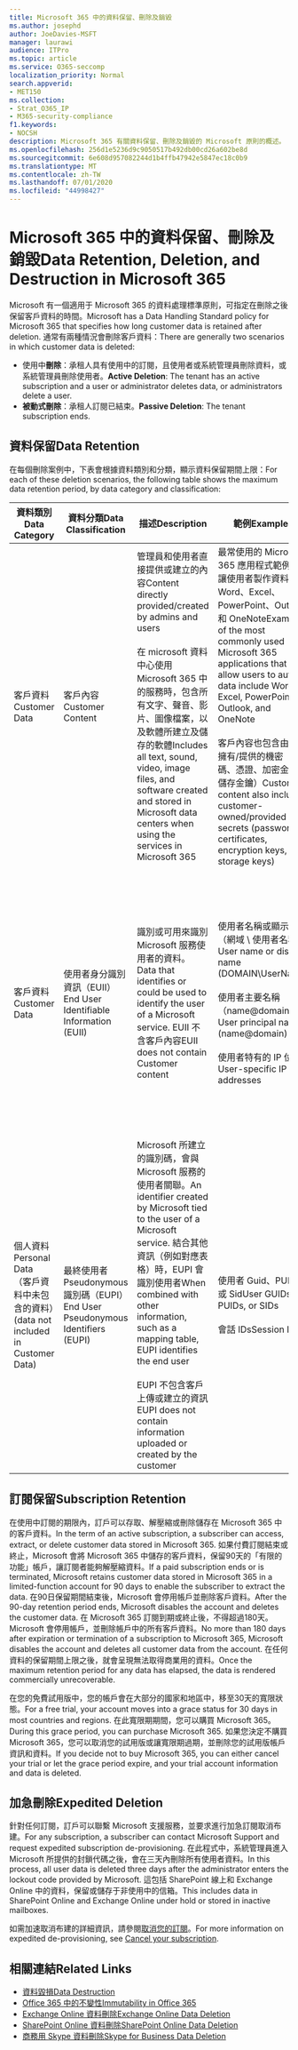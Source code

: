 ```yaml
---
title: Microsoft 365 中的資料保留、刪除及銷毀
ms.author: josephd
author: JoeDavies-MSFT
manager: laurawi
audience: ITPro
ms.topic: article
ms.service: O365-seccomp
localization_priority: Normal
search.appverid:
- MET150
ms.collection:
- Strat_O365_IP
- M365-security-compliance
f1.keywords:
- NOCSH
description: Microsoft 365 有關資料保留、刪除及銷毀的 Microsoft 原則的概述。
ms.openlocfilehash: 256d1e5236d9c9050517b492db00cd26a602be8d
ms.sourcegitcommit: 6e608d957082244d1b4ffb47942e5847ec18c0b9
ms.translationtype: MT
ms.contentlocale: zh-TW
ms.lasthandoff: 07/01/2020
ms.locfileid: "44998427"
---
```

# <a name="data-retention-deletion-and-destruction-in-microsoft-365"></a><span data-ttu-id="a3e70-103">Microsoft 365 中的資料保留、刪除及銷毀</span><span class="sxs-lookup"><span data-stu-id="a3e70-103">Data Retention, Deletion, and Destruction in Microsoft 365</span></span>

<span data-ttu-id="a3e70-104">Microsoft 有一個適用于 Microsoft 365 的資料處理標準原則，可指定在刪除之後保留客戶資料的時間。</span><span class="sxs-lookup"><span data-stu-id="a3e70-104">Microsoft has a Data Handling Standard policy for Microsoft 365 that specifies how long customer data is retained after deletion.</span></span> <span data-ttu-id="a3e70-105">通常有兩種情況會刪除客戶資料：</span><span class="sxs-lookup"><span data-stu-id="a3e70-105">There are generally two scenarios in which customer data is deleted:</span></span>

- <span data-ttu-id="a3e70-106">使用中**刪除**：承租人具有使用中的訂閱，且使用者或系統管理員刪除資料，或系統管理員刪除使用者。</span><span class="sxs-lookup"><span data-stu-id="a3e70-106">**Active Deletion**: The tenant has an active subscription and a user or administrator deletes data, or administrators delete a user.</span></span>
- <span data-ttu-id="a3e70-107">**被動式刪除**：承租人訂閱已結束。</span><span class="sxs-lookup"><span data-stu-id="a3e70-107">**Passive Deletion**: The tenant subscription ends.</span></span>

## <a name="data-retention"></a><span data-ttu-id="a3e70-108">資料保留</span><span class="sxs-lookup"><span data-stu-id="a3e70-108">Data Retention</span></span>

<span data-ttu-id="a3e70-109">在每個刪除案例中，下表會根據資料類別和分類，顯示資料保留期間上限：</span><span class="sxs-lookup"><span data-stu-id="a3e70-109">For each of these deletion scenarios, the following table shows the maximum data retention period, by data category and classification:</span></span>

| <span data-ttu-id="a3e70-110">資料類別</span><span class="sxs-lookup"><span data-stu-id="a3e70-110">Data Category</span></span> | <span data-ttu-id="a3e70-111">資料分類</span><span class="sxs-lookup"><span data-stu-id="a3e70-111">Data Classification</span></span> | <span data-ttu-id="a3e70-112">描述</span><span class="sxs-lookup"><span data-stu-id="a3e70-112">Description</span></span> | <span data-ttu-id="a3e70-113">範例</span><span class="sxs-lookup"><span data-stu-id="a3e70-113">Examples</span></span> | <span data-ttu-id="a3e70-114">保留期間</span><span class="sxs-lookup"><span data-stu-id="a3e70-114">Retention Period</span></span> |
|-----------------|-----------------|-----------------|----------------------------------|-------------------------------|
| <span data-ttu-id="a3e70-115">客戶資料</span><span class="sxs-lookup"><span data-stu-id="a3e70-115">Customer Data</span></span> | <span data-ttu-id="a3e70-116">客戶內容</span><span class="sxs-lookup"><span data-stu-id="a3e70-116">Customer Content</span></span>| <span data-ttu-id="a3e70-117">管理員和使用者直接提供或建立的內容</span><span class="sxs-lookup"><span data-stu-id="a3e70-117">Content directly provided/created by admins and users</span></span> <br><br> <span data-ttu-id="a3e70-118">在 microsoft 資料中心使用 Microsoft 365 中的服務時，包含所有文字、聲音、影片、圖像檔案，以及軟體所建立及儲存的軟體</span><span class="sxs-lookup"><span data-stu-id="a3e70-118">Includes all text, sound, video, image files, and software created and stored in Microsoft data centers when using the services in Microsoft 365</span></span> | <span data-ttu-id="a3e70-119">最常使用的 Microsoft 365 應用程式範例，可讓使用者製作資料包含 Word、Excel、PowerPoint、Outlook 和 OneNote</span><span class="sxs-lookup"><span data-stu-id="a3e70-119">Examples of the most commonly used Microsoft 365 applications that allow users to author data include Word, Excel, PowerPoint, Outlook, and OneNote</span></span> <br><br> <span data-ttu-id="a3e70-120">客戶內容也包含由客戶擁有/提供的機密（密碼、憑證、加密金鑰、儲存金鑰）</span><span class="sxs-lookup"><span data-stu-id="a3e70-120">Customer content also includes customer-owned/provided secrets (passwords, certificates, encryption keys, storage keys)</span></span> | <span data-ttu-id="a3e70-121">**主動刪除案例：** 最多30天</span><span class="sxs-lookup"><span data-stu-id="a3e70-121">**Active Deletion Scenario:** at most 30 days</span></span> <br><br> <span data-ttu-id="a3e70-122">**被動刪除案例：** 最多180天</span><span class="sxs-lookup"><span data-stu-id="a3e70-122">**Passive Deletion Scenario:** at most 180 days</span></span> |
| <span data-ttu-id="a3e70-123">客戶資料</span><span class="sxs-lookup"><span data-stu-id="a3e70-123">Customer Data</span></span> | <span data-ttu-id="a3e70-124">使用者身分識別資訊（EUII）</span><span class="sxs-lookup"><span data-stu-id="a3e70-124">End User Identifiable Information (EUII)</span></span> | <span data-ttu-id="a3e70-125">識別或可用來識別 Microsoft 服務使用者的資料。</span><span class="sxs-lookup"><span data-stu-id="a3e70-125">Data that identifies or could be used to identify the user of a Microsoft service.</span></span> <span data-ttu-id="a3e70-126">EUII 不含客戶內容</span><span class="sxs-lookup"><span data-stu-id="a3e70-126">EUII does not contain Customer content</span></span> | <span data-ttu-id="a3e70-127">使用者名稱或顯示名稱（網域 \ 使用者名稱）</span><span class="sxs-lookup"><span data-stu-id="a3e70-127">User name or display name (DOMAIN\UserName)</span></span> <br><br> <span data-ttu-id="a3e70-128">使用者主要名稱（name@domain）</span><span class="sxs-lookup"><span data-stu-id="a3e70-128">User principal name (name@domain)</span></span> <br><br>  <span data-ttu-id="a3e70-129">使用者特有的 IP 位址</span><span class="sxs-lookup"><span data-stu-id="a3e70-129">User-specific IP addresses</span></span> | <span data-ttu-id="a3e70-130">作用中**刪除案例：** 最多180天（僅限租使用者系統管理員的動作）</span><span class="sxs-lookup"><span data-stu-id="a3e70-130">**Active Deletion Scenario:** at most 180 days (only a tenant administrator action)</span></span> <br><br> <span data-ttu-id="a3e70-131">**被動刪除案例：** 最多180天</span><span class="sxs-lookup"><span data-stu-id="a3e70-131">**Passive Deletion Scenario:** at most 180 days</span></span> |
| <span data-ttu-id="a3e70-132">個人資料</span><span class="sxs-lookup"><span data-stu-id="a3e70-132">Personal Data</span></span> <br> <span data-ttu-id="a3e70-133">（客戶資料中未包含的資料）</span><span class="sxs-lookup"><span data-stu-id="a3e70-133">(data not included in Customer Data)</span></span> | <span data-ttu-id="a3e70-134">最終使用者 Pseudonymous 識別碼（EUPI）</span><span class="sxs-lookup"><span data-stu-id="a3e70-134">End User Pseudonymous Identifiers (EUPI)</span></span> | <span data-ttu-id="a3e70-135">Microsoft 所建立的識別碼，會與 Microsoft 服務的使用者關聯。</span><span class="sxs-lookup"><span data-stu-id="a3e70-135">An identifier created by Microsoft tied to the user of a Microsoft service.</span></span> <span data-ttu-id="a3e70-136">結合其他資訊（例如對應表格）時，EUPI 會識別使用者</span><span class="sxs-lookup"><span data-stu-id="a3e70-136">When combined with other information, such as a mapping table, EUPI identifies the end user</span></span> <br><br> <span data-ttu-id="a3e70-137">EUPI 不包含客戶上傳或建立的資訊</span><span class="sxs-lookup"><span data-stu-id="a3e70-137">EUPI does not contain information uploaded or created by the customer</span></span> | <span data-ttu-id="a3e70-138">使用者 Guid、PUIDs 或 Sid</span><span class="sxs-lookup"><span data-stu-id="a3e70-138">User GUIDs, PUIDs, or SIDs</span></span> <br><br> <span data-ttu-id="a3e70-139">會話 IDs</span><span class="sxs-lookup"><span data-stu-id="a3e70-139">Session IDs</span></span> | <span data-ttu-id="a3e70-140">**主動刪除案例：** 最多30天</span><span class="sxs-lookup"><span data-stu-id="a3e70-140">**Active Deletion Scenario:** at most 30 days</span></span> <br><br> <span data-ttu-id="a3e70-141">**被動刪除案例：** 最多180天</span><span class="sxs-lookup"><span data-stu-id="a3e70-141">**Passive Deletion Scenario:** at most 180 days</span></span> |

## <a name="subscription-retention"></a><span data-ttu-id="a3e70-142">訂閱保留</span><span class="sxs-lookup"><span data-stu-id="a3e70-142">Subscription Retention</span></span>

<span data-ttu-id="a3e70-143">在使用中訂閱的期限內，訂戶可以存取、解壓縮或刪除儲存在 Microsoft 365 中的客戶資料。</span><span class="sxs-lookup"><span data-stu-id="a3e70-143">In the term of an active subscription, a subscriber can access, extract, or delete customer data stored in Microsoft 365.</span></span> <span data-ttu-id="a3e70-144">如果付費訂閱結束或終止，Microsoft 會將 Microsoft 365 中儲存的客戶資料，保留90天的「有限的功能」帳戶，讓訂閱者能夠解壓縮資料。</span><span class="sxs-lookup"><span data-stu-id="a3e70-144">If a paid subscription ends or is terminated, Microsoft retains customer data stored in Microsoft 365 in a limited-function account for 90 days to enable the subscriber to extract the data.</span></span> <span data-ttu-id="a3e70-145">在90日保留期間結束後，Microsoft 會停用帳戶並刪除客戶資料。</span><span class="sxs-lookup"><span data-stu-id="a3e70-145">After the 90-day retention period ends, Microsoft disables the account and deletes the customer data.</span></span> <span data-ttu-id="a3e70-146">在 Microsoft 365 訂閱到期或終止後，不得超過180天。 Microsoft 會停用帳戶，並刪除帳戶中的所有客戶資料。</span><span class="sxs-lookup"><span data-stu-id="a3e70-146">No more than 180 days after expiration or termination of a subscription to Microsoft 365, Microsoft disables the account and deletes all customer data from the account.</span></span> <span data-ttu-id="a3e70-147">在任何資料的保留期間上限之後，就會呈現無法取得商業用的資料。</span><span class="sxs-lookup"><span data-stu-id="a3e70-147">Once the maximum retention period for any data has elapsed, the data is rendered commercially unrecoverable.</span></span>

<span data-ttu-id="a3e70-148">在您的免費試用版中，您的帳戶會在大部分的國家和地區中，移至30天的寬限狀態。</span><span class="sxs-lookup"><span data-stu-id="a3e70-148">For a free trial, your account moves into a grace status for 30 days in most countries and regions.</span></span> <span data-ttu-id="a3e70-149">在此寬限期期間，您可以購買 Microsoft 365。</span><span class="sxs-lookup"><span data-stu-id="a3e70-149">During this grace period, you can purchase Microsoft 365.</span></span> <span data-ttu-id="a3e70-150">如果您決定不購買 Microsoft 365，您可以取消您的試用版或讓寬限期過期，並刪除您的試用版帳戶資訊和資料。</span><span class="sxs-lookup"><span data-stu-id="a3e70-150">If you decide not to buy Microsoft 365, you can either cancel your trial or let the grace period expire, and your trial account information and data is deleted.</span></span>

## <a name="expedited-deletion"></a><span data-ttu-id="a3e70-151">加急刪除</span><span class="sxs-lookup"><span data-stu-id="a3e70-151">Expedited Deletion</span></span>

<span data-ttu-id="a3e70-152">針對任何訂閱，訂戶可以聯繫 Microsoft 支援服務，並要求進行加急訂閱取消布建。</span><span class="sxs-lookup"><span data-stu-id="a3e70-152">For any subscription, a subscriber can contact Microsoft Support and request expedited subscription de-provisioning.</span></span> <span data-ttu-id="a3e70-153">在此程式中，系統管理員進入 Microsoft 所提供的封鎖代碼之後，會在三天內刪除所有使用者資料。</span><span class="sxs-lookup"><span data-stu-id="a3e70-153">In this process, all user data is deleted three days after the administrator enters the lockout code provided by Microsoft.</span></span> <span data-ttu-id="a3e70-154">這包括 SharePoint 線上和 Exchange Online 中的資料，保留或儲存于非使用中的信箱。</span><span class="sxs-lookup"><span data-stu-id="a3e70-154">This includes data in SharePoint Online and Exchange Online under hold or stored in inactive mailboxes.</span></span>

<span data-ttu-id="a3e70-155">如需加速取消布建的詳細資訊，請參閱[取消您的訂閱](https://docs.microsoft.com/microsoft-365/commerce/subscriptions/cancel-your-subscription)。</span><span class="sxs-lookup"><span data-stu-id="a3e70-155">For more information on expedited de-provisioning, see [Cancel your subscription](https://docs.microsoft.com/microsoft-365/commerce/subscriptions/cancel-your-subscription).</span></span>

## <a name="related-links"></a><span data-ttu-id="a3e70-156">相關連結</span><span class="sxs-lookup"><span data-stu-id="a3e70-156">Related Links</span></span>

- [<span data-ttu-id="a3e70-157">資料毀損</span><span class="sxs-lookup"><span data-stu-id="a3e70-157">Data Destruction</span></span>](office-365-data-destruction.md)
- [<span data-ttu-id="a3e70-158">Office 365 中的不變性</span><span class="sxs-lookup"><span data-stu-id="a3e70-158">Immutability in Office 365</span></span>](office-365-data-immutability.md)
- [<span data-ttu-id="a3e70-159">Exchange Online 資料刪除</span><span class="sxs-lookup"><span data-stu-id="a3e70-159">Exchange Online Data Deletion</span></span>](office-365-exchange-online-data-deletion.md)
- [<span data-ttu-id="a3e70-160">SharePoint Online 資料刪除</span><span class="sxs-lookup"><span data-stu-id="a3e70-160">SharePoint Online Data Deletion</span></span>](office-365-sharepoint-online-data-deletion.md)
- [<span data-ttu-id="a3e70-161">商務用 Skype 資料刪除</span><span class="sxs-lookup"><span data-stu-id="a3e70-161">Skype for Business Data Deletion</span></span>](office-365-skype-data-deletion.md)